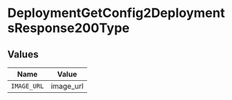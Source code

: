 # DeploymentGetConfig2DeploymentsResponse200Type


## Values

| Name        | Value       |
| ----------- | ----------- |
| `IMAGE_URL` | image_url   |